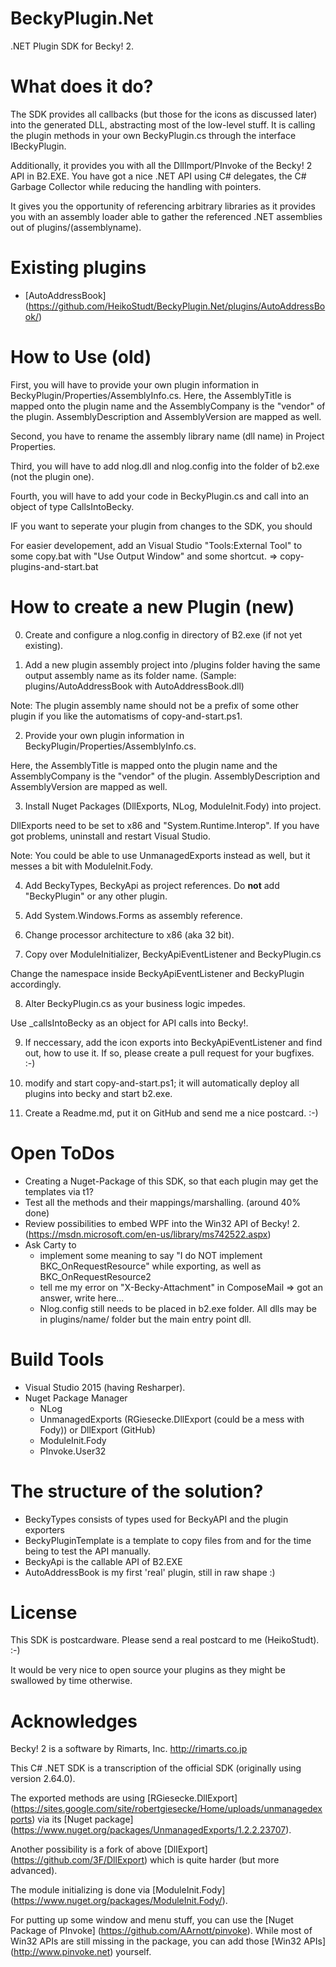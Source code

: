 # BeckyPlugin.Net
.NET Plugin SDK for Becky! 2.

# What does it do?
The SDK provides all callbacks (but those for the icons as discussed later) into the generated DLL, abstracting most of the low-level stuff.
It is calling the plugin methods in your own BeckyPlugin.cs through the interface IBeckyPlugin.

Additionally, it provides you with all the DllImport/PInvoke of the Becky! 2 API in B2.EXE. You have got a nice .NET API using C# delegates, the C# Garbage Collector while reducing the handling with pointers.

It gives you the opportunity of referencing arbitrary libraries as it provides you with an assembly loader able to gather the referenced .NET assemblies out of plugins/(assemblyname).

# Existing plugins
 * [AutoAddressBook] (https://github.com/HeikoStudt/BeckyPlugin.Net/plugins/AutoAddressBook/)

# How to Use (old)
First, you will have to provide your own plugin information in BeckyPlugin/Properties/AssemblyInfo.cs.
Here, the AssemblyTitle is mapped onto the plugin name and the AssemblyCompany is the "vendor" of the plugin.
AssemblyDescription and AssemblyVersion are mapped as well.

Second, you have to rename the assembly library name (dll name) in Project Properties.

Third, you will have to add nlog.dll and nlog.config into the folder of b2.exe (not the plugin one).

Fourth, you will have to add your code in BeckyPlugin.cs and call into an object of type CallsIntoBecky.

IF you want to seperate your plugin from changes to the SDK, you should

For easier developement, add an Visual Studio "Tools:External Tool" to some copy.bat with "Use Output Window" and some shortcut.
=> copy-plugins-and-start.bat

# How to create a new Plugin (new)
0. Create and configure a nlog.config in directory of B2.exe (if not yet existing).

1. Add a new plugin assembly project into /plugins folder having the same output assembly name as its folder name. (Sample: plugins/AutoAddressBook with AutoAddressBook.dll)

Note: The plugin assembly name should not be a prefix of some other plugin if you like the automatisms of copy-and-start.ps1.

2. Provide your own plugin information in BeckyPlugin/Properties/AssemblyInfo.cs.

Here, the AssemblyTitle is mapped onto the plugin name and the AssemblyCompany is the "vendor" of the plugin.
AssemblyDescription and AssemblyVersion are mapped as well.

3. Install Nuget Packages (DllExports, NLog, ModuleInit.Fody) into project. 

DllExports need to be set to x86 and "System.Runtime.Interop". If you have got problems, uninstall and restart Visual Studio.

Note: You could be able to use UnmanagedExports instead as well, but it messes a bit with ModuleInit.Fody.

4. Add BeckyTypes, BeckyApi as project references. Do **not** add "BeckyPlugin" or any other plugin.

5. Add System.Windows.Forms as assembly reference.

6. Change processor architecture to x86 (aka 32 bit).

7. Copy over ModuleInitializer, BeckyApiEventListener and BeckyPlugin.cs

Change the namespace inside BeckyApiEventListener and BeckyPlugin accordingly.

8. Alter BeckyPlugin.cs as your business logic impedes.

Use _callsIntoBecky as an object for API calls into Becky!.

9. If neccessary, add the icon exports into BeckyApiEventListener and find out, how to use it. If so, please create a pull request for your bugfixes. :-)

10. modify and start copy-and-start.ps1; it will automatically deploy all plugins into becky and start b2.exe.

11. Create a Readme.md, put it on GitHub and send me a nice postcard. :-)


# Open ToDos
 * Creating a Nuget-Package of this SDK, so that each plugin may get the templates via t1?
 * Test all the methods and their mappings/marshalling. (around 40% done)
 * Review possibilities to embed WPF into the Win32 API of Becky! 2.
   (https://msdn.microsoft.com/en-us/library/ms742522.aspx)
 * Ask Carty to
   * implement some meaning to say "I do NOT implement BKC_OnRequestResource" while exporting, as well as BKC_OnRequestResource2
   * tell me my error on "X-Becky-Attachment" in ComposeMail
     => got an answer, write here...
   * Nlog.config still needs to be placed in b2.exe folder.
     All dlls may be in plugins/name/ folder but the main entry point dll.

# Build Tools
 * Visual Studio 2015 (having Resharper).
 * Nuget Package Manager
   * NLog
   * UnmanagedExports (RGiesecke.DllExport (could be a mess with Fody)) or DllExport (GitHub)
   * ModuleInit.Fody
   * PInvoke.User32

# The structure of the solution?

  * BeckyTypes consists of types used for BeckyAPI and the plugin exporters
  * BeckyPluginTemplate is a template to copy files from and for the time being to test the API manually.
  * BeckyApi is the callable API of B2.EXE
  * AutoAddressBook is my first 'real' plugin, still in raw shape :)


# License
This SDK is postcardware. Please send a real postcard to me (HeikoStudt). :-)

It would be very nice to open source your plugins as they might be swallowed by time otherwise.


# Acknowledges
Becky! 2 is a software by Rimarts, Inc. http://rimarts.co.jp

This C# .NET SDK is a transcription of the official SDK (originally using version 2.64.0).

The exported methods are using [RGiesecke.DllExport] (https://sites.google.com/site/robertgiesecke/Home/uploads/unmanagedexports) via its [Nuget package] (https://www.nuget.org/packages/UnmanagedExports/1.2.2.23707).

Another possibility is a fork of above [DllExport] (https://github.com/3F/DllExport) which is quite harder (but more advanced).

The module initializing is done via [ModuleInit.Fody] (https://www.nuget.org/packages/ModuleInit.Fody/).

For putting up some window and menu stuff, you can use the [Nuget Package of PInvoke] (https://github.com/AArnott/pinvoke). While most of Win32 APIs are still missing in the package, you can add those [Win32 APIs] (http://www.pinvoke.net) yourself.
